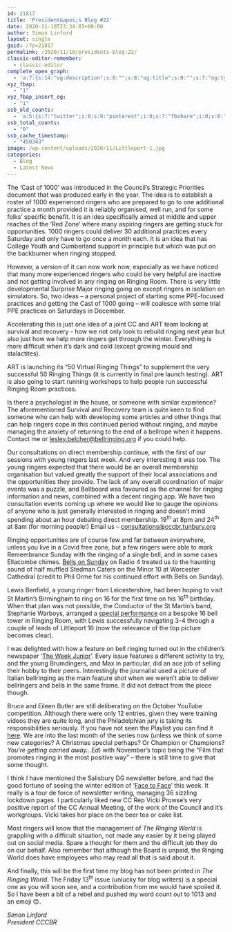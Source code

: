 ```yaml
---
id: 21817
title: 'President&apos;s Blog #22'
date: 2020-11-10T23:34:03+00:00
author: Simon Linford
layout: single
guid: /?p=21817
permalink: /2020/11/10/presidents-blog-22/
classic-editor-remember:
  - classic-editor
complete_open_graph:
  - 'a:7:{s:14:"og:description";s:0:"";s:8:"og:title";s:0:"";s:7:"og:type";s:0:"";s:12:"twitter:card";s:7:"summary";s:15:"twitter:creator";s:0:"";s:19:"twitter:description";s:0:"";s:8:"og:image";s:5:"21821";}'
xyz_fbap:
  - "1"
xyz_fbap_insert_og:
  - "1"
ssb_old_counts:
  - 'a:5:{s:7:"twitter";i:0;s:9:"pinterest";i:0;s:7:"fbshare";i:0;s:6:"reddit";i:0;s:6:"tumblr";N;}'
ssb_total_counts:
  - "0"
ssb_cache_timestamp:
  - "450343"
image: /wp-content/uploads/2020/11/Littleport-1.jpg
categories:
  - Blog
  - Latest News
---
```

The ‘Cast of 1000’ was introduced in the Council’s Strategic Priorities document that was produced early in the year. The idea is to establish a roster of 1000 experienced ringers who are prepared to go to one additional practice a month provided it is reliably organised, well run, and for some folks’ specific benefit. It is an idea specifically aimed at middle and upper reaches of the ‘Red Zone’ where many aspiring ringers are getting stuck for opportunities. 1000 ringers could deliver 30 additional practices every Saturday and only have to go once a month each. It is an idea that has College Youth and Cumberland support in principle but which was put on the backburner when ringing stopped.

However, a version of it can now work now, especially as we have noticed that many more experienced ringers who could be very helpful are inactive and not getting involved in any ringing on Ringing Room. There is very little developmental Surprise Major ringing going on except ringers in isolation on simulators. So, two ideas – a personal project of starting some PPE-focused practices and getting the Cast of 1000 going – will coalesce with some trial PPE practices on Saturdays in December.

Accelerating this is just one idea of a joint CC and ART team looking at survival and recovery - how we not only look to rebuild ringing next year but also just how we help more ringers get through the winter. Everything is more difficult when it’s dark and cold (except growing mould and stalactites).

ART is launching its “50 Virtual Ringing Things” to supplement the very successful 50 Ringing Things (it is currently in final pre launch testing). ART is also going to start running workshops to help people run successful Ringing Room practices.

Is there a psychologist in the house, or someone with similar experience? The aforementioned Survival and Recovery team is quite keen to find someone who can help with developing some articles and other things that can help ringers cope in this continued period without ringing, and maybe managing the anxiety of returning to the end of a bellrope when it happens. Contact me or <lesley.belcher@bellringing.org> if you could help.

Our consultations on direct membership continue, with the first of our sessions with young ringers last week. And very interesting it was too. The young ringers expected that there would be an overall membership organisation but valued greatly the support of their local associations and the opportunities they provide. The lack of any overall coordination of major events was a puzzle, and Bellboard was favoured as the channel for ringing information and news, combined with a decent ringing app. We have two consultation events coming up where we would like to gauge the opinions of anyone who is just generally interested in ringing and doesn’t mind spending about an hour debating direct membership. 19<sup>th</sup> at 8pm and 24<sup>th</sup> at 8am (for morning people!) Email us – <consultations@cccbr.tunbury.org>

Ringing opportunities are of course few and far between everywhere, unless you live in a Covid free zone, but a few ringers were able to mark Remembrance Sunday with the ringing of a single bell, and in some cases Ellacombe chimes. <a href="https://www.bbc.co.uk/sounds/play/m000p613" target="_blank" rel="noopener noreferrer">Bells on Sunday</a> on Radio 4 treated us to the haunting sound of half muffled Stedman Caters on the Minor 10 at Worcester Cathedral (credit to Phil Orme for his continued effort with Bells on Sunday).

Lewis Benfield, a young ringer from Leicestershire, had been hoping to visit St Martin’s Birmingham to ring on 16 for the first time on his 16<sup>th</sup> birthday. When that plan was not possible, the Conductor of the St Martin’s band, Stephanie Warboys, arranged a <a href="https://bb.ringingworld.co.uk/view.php?id=1400908" target="_blank" rel="noopener noreferrer">special performance</a> on a bespoke 16 bell tower in Ringing Room, with Lewis successfully navigating 3-4 through a couple of leads of Littleport 16 (now the relevance of the top picture becomes clear).

I was delighted with how a feature on bell ringing turned out in the children’s newspaper ‘<a href="https://cccbr.org.uk/wp-content/uploads/2020/11/24_TWJ-256_Do-something-scaled.jpg" target="_blank" rel="noopener noreferrer">The Week Junior</a>’. Every issue features a different activity to try, and the young Brumdingers, and Max in particular, did an ace job of selling their hobby to their peers. Interestingly the journalist used a picture of Italian bellringing as the main feature shot when we weren’t able to deliver bellringers and bells in the same frame. It did not detract from the piece though.

Bruce and Eileen Butler are still deliberating on the October YouTube competition. Although there were only 12 entries, given they were training videos they are quite long, and the Philadelphian jury is taking its responsibilities seriously. If you have not seen the Playlist you can find it <a href="https://www.youtube.com/playlist?list=PLmJrg8h0wm_p8RN6oh7OMZzLwFgym0zOl" target="_blank" rel="noopener noreferrer">here</a>. We are into the last month of the series now (unless we think of some new categories? A Christmas special perhaps? Or Champion or Champions? _You’re getting carried away…Ed_) with November’s topic being the “Film that promotes ringing in the most positive way” – there is still time to give that some thought.

I think I have mentioned the Salisbury DG newsletter before, and had the good fortune of seeing the winter edition of ‘<a href="https://sdgr.org.uk/wp-content/uploads/Face-to-Face-160.pdf" target="_blank" rel="noopener noreferrer">Face to Face</a>’ this week. It really is a tour de force of newsletter writing, managing 36 sizzling lockdown pages. I particularly liked new CC Rep Vicki Prowse’s very positive report of the CC Annual Meeting, of the work of the Council and it’s workgroups. Vicki takes her place on the beer tea or cake list.

Most ringers will know that the management of _The Ringing World_ is grappling with a difficult situation, not made any easier by it being played out on social media. Spare a thought for them and the difficult job they do on our behalf. Also remember that although the Board is unpaid, the Ringing World does have employees who may read all that is said about it.

And finally, this will be the first time my blog has not been printed in _The Ringing World_. The Friday 13<sup>th</sup> issue (unlucky for blog writers) is a special one as you will soon see, and a contribution from me would have spoiled it. So I have been a bit of a rebel and pushed my word count out to 1013 and an emoji 😊.

_Simon Linford_  
_President CCCBR_
